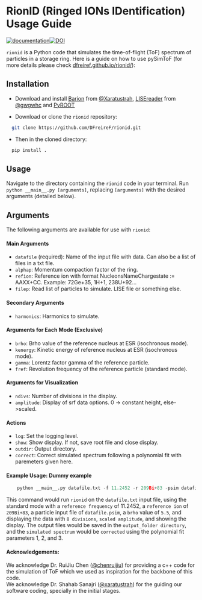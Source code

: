 # RionID (Ringed IONs IDentification) Usage Guide
[![documentation](https://img.shields.io/badge/docs-mkdocs%20material-blue.svg?style=flat)](https://DFreireF.github.io/rionid)[![DOI](https://zenodo.org/badge/DOI/10.5281/zenodo.8169341.svg)](https://doi.org/10.5281/zenodo.8169341)



`rionid` is a Python code that simulates the time-of-flight (ToF) spectrum of particles in a storage ring. Here is a guide on how to use pySimToF (for more details please check [dfreiref.github.io/rionid/]([dfreiref.github.io/rionid/](https://dfreiref.github.io/rionid/))):

## Installation

+    Download and install [Barion](https://github.com/xaratustrah/barion) from [@Xaratustrah](https://github.com/xaratustrah), [LISEreader](https://github.com/gwgwhc/lisereader) from [@gwgwhc](https://github.com/gwgwhc) and [PyROOT](https://root.cern/manual/python/)

+    Download or clone the `rionid` repository:
  ```bash
    git clone https://github.com/DFreireF/rionid.git
  ```
+    Then in the cloned directory: 
  ```bash
    pip install .
  ```
## Usage

Navigate to the directory containing the `rionid` code in your terminal.
Run `python __main__.py [arguments]`, replacing `[arguments]` with the desired arguments (detailed below).

## Arguments

The following arguments are available for use with `rionid`:
#### Main Arguments

+    `datafile` (required): Name of the input file with data. Can also be a list of files in a txt file.
+    `alphap`: Momentum compaction factor of the ring.
+    `refion`: Reference ion with format NucleonsNameChargestate := AAXX+CC. Example: 72Ge+35, 1H+1, 238U+92...
+    `filep`: Read list of particles to simulate. LISE file or something else.

#### Secondary Arguments

+    `harmonics`: Harmonics to simulate.

#### Arguments for Each Mode (Exclusive)

+    `brho`: Brho value of the reference nucleus at ESR (isochronous mode).
+    `kenergy`: Kinetic energy of reference nucleus at ESR (isochronous mode).
+    `gamma`: Lorentz factor gamma of the reference particle.
+    `fref`: Revolution frequency of the reference particle (standard mode).

#### Arguments for Visualization

+    `ndivs`: Number of divisions in the display.
+    `amplitude`: Display of srf data options. 0 -> constant height, else->scaled.

#### Actions

+    `log`: Set the logging level.
+    `show`: Show display. If not, save root file and close display.
+    `outdir`: Output directory.
+    `correct`: Correct simulated spectrum following a polynomial fit with paremeters given here.

#### Example Usage: Dummy example

```python
    python __main__.py datafile.txt -f 11.2452 -r 209Bi+83 -psim datafile.psim -b 5.5 -d 8 -am 1 -s -o output_folder -c 1 2 3
```

This command would run `rionid` on the `datafile.txt` input file, using the standard mode with a `reference frequency` of 11.2452, a `reference ion` of `209Bi+83`, a particle input file of `datafile.psim`, a `brho` value of `5.5`, and displaying the data with `8 divisions`, `scaled amplitude`, and showing the display. The output files would be saved in the `output_folder directory`, and the `simulated spectrum` would be `corrected` using the polynomial fit parameters 1, 2, and 3.

#### Acknowledgements:
We acknowledge Dr. RuiJiu Chen ([@chenruijiu](https://github.com/chenruijiu/)) for providing a c++ code for the simulation of ToF which we used as inspiration for the backbone of this code.
<br />
We acknowledge Dr. Shahab Sanajri ([@xaratustrah](https://github.com/xaratustrah/)) for the guiding our software coding, specially in the initial stages.
